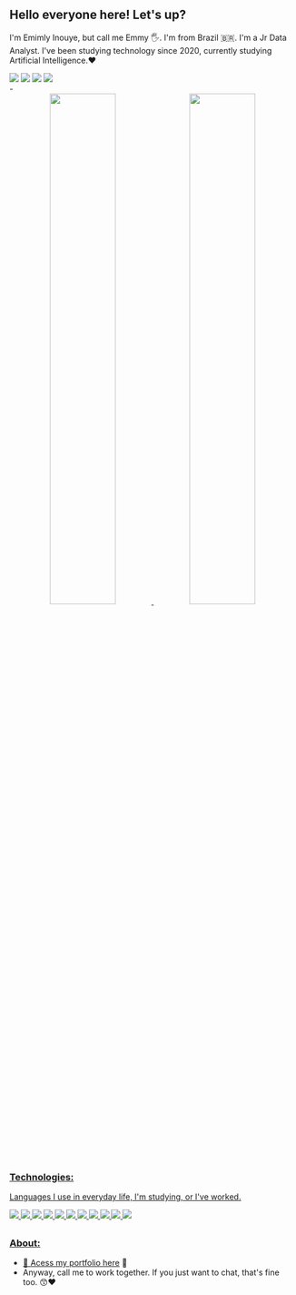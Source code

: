 ## Hello everyone here! Let's up? 
I'm Emimly Inouye, but call me Emmy 🖐️. I'm from Brazil 🇧🇷. I'm a Jr Data Analyst. I've been studying technology since 2020, currently studying Artificial Intelligence.❤️
<div> 
<a href="https://www.linkedin.com/in/emillygabrielly-abs" target="_blank"><img src="https://img.shields.io/badge/-Emilly%20Inouye-%230077B5?style=for-the-badge&logo=linkedin&logoColor=white" target="_blank"></a> 
<a href="https://instagram.com/emmy_inouye" target="_blank"><img src="https://img.shields.io/badge/-emmy_inouye-%23E4405F?style=for-the-badge&logo=instagram&logoColor=white" target="_blank"></a> 
<a href="https://discord.com/channels/@me/730913374124245004" target="_blank"><img src="https://img.shields.io/badge/emmy-7289DA?style=for-the-badge&logo=discord&logoColor=white" target="_blank"></a>
<a href="gmail: inegabs@gmail.com" target="_blank"><img src="https://img.shields.io/badge/-inegabs@gmail.com-%230077B5?style=for-the-badge&logo=gmail&logoColor=white&color=d93737" target="_blank"></a> 
</div> 
-
<div align="center"> 
  <a href="https://github.com/emillygabrielly-abs"> 
<img width="48%" src="https://github-readme-stats.vercel.app/api?username=emillygabrielly-abs&show_icons=true&theme=radical&include_all_commits=true&count_private=true"/> 
<img width="48%" src="https://github-readme-stats.vercel.app/api/top-langs/?username=emillygabrielly-abs&layout=compact&langs_count=7&theme=radical"/> 
</div> 
  
### Technologies:
Languages I use in everyday life, I'm studying, or I've worked.
<div display='inline-block'>
  <img src="https://img.shields.io/static/v1?label=&message=Javascript&color=ffe540&style=for-the-badge&logo=javascript&logoColor=3a3646"/>
  <img src="https://img.shields.io/static/v1?label=&message=MySQL&color=4860ca&style=for-the-badge&logo=MySQL&logoColor=white"/>
  <img src="https://img.shields.io/static/v1?label=&message=Python&color=3276ff&style=for-the-badge&logo=python&logoColor=white"/>
  <img src="https://img.shields.io/static/v1?label=&message=HTML5&color=ff722a&style=for-the-badge&logo=html5&logoColor=white"/>
  <img src="https://img.shields.io/static/v1?label=&message=Rstudio&color=6aaeee&style=for-the-badge&logo=rstudio&logoColor=white"/>
  <img src="https://img.shields.io/static/v1?label=&message=Kotlin&color=ad4de9&style=for-the-badge&logo=kotlin&logoColor=white"/>
  <img src="https://img.shields.io/static/v1?label=&message=CSS3&color=3285ce&style=for-the-badge&logo=css3&logoColor=white"/>
  <img src="https://img.shields.io/static/v1?label=&message=Bootstrap&color=6608ff&style=for-the-badge&logo=bootstrap&logoColor=white"/>
  <img src="https://img.shields.io/static/v1?label=&message=ubuntu&color=e24c00&style=for-the-badge&logo=ubuntu&logoColor=white"/>
  <img src="https://img.shields.io/static/v1?label=&message=linux&color=black&style=for-the-badge&logo=linux&logoColor=white"/>
  <img src="https://img.shields.io/static/v1?label=&message=anaconda&color=green&style=for-the-badge&logo=anaconda&logoColor=white"/>
 </div>

## 

### About: 
- 🌸 [Acess my portfolio here](https://linktr.ee/egabsantos) 🌸
- Anyway, call me to work together. If you just want to chat, that's fine too. 😙❤️
